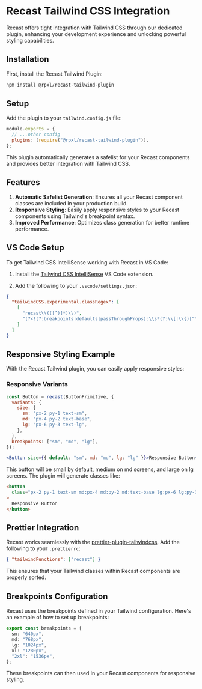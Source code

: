 # Recast Tailwind CSS Integration

Recast offers tight integration with Tailwind CSS through our dedicated plugin, enhancing your development experience and unlocking powerful styling capabilities.

## Installation

First, install the Recast Tailwind Plugin:

```bash
npm install @rpxl/recast-tailwind-plugin
```

## Setup

Add the plugin to your `tailwind.config.js` file:

```js
module.exports = {
  // ...other config
  plugins: [require("@rpxl/recast-tailwind-plugin")],
};
```

This plugin automatically generates a safelist for your Recast components and provides better integration with Tailwind CSS.

## Features

1. **Automatic Safelist Generation**: Ensures all your Recast component classes are included in your production build.
2. **Responsive Styling**: Easily apply responsive styles to your Recast components using Tailwind's breakpoint syntax.
3. **Improved Performance**: Optimizes class generation for better runtime performance.

## VS Code Setup

To get Tailwind CSS IntelliSense working with Recast in VS Code:

1. Install the [Tailwind CSS IntelliSense](https://marketplace.visualstudio.com/items?itemName=bradlc.vscode-tailwindcss) VS Code extension.

2. Add the following to your `.vscode/settings.json`:

```json
{
  "tailwindCSS.experimental.classRegex": [
    [
      "recast\\(([^)]*)\\)",
      "(?<!(?:breakpoints|defaults|passThroughProps):\\s*(?:\\[|\\{)[^\\]}]*)[\"'`]([^\"'`]*).*?[\"'`]"
    ]
  ]
}
```

## Responsive Styling Example

With the Recast Tailwind plugin, you can easily apply responsive styles:

### Responsive Variants

```jsx
const Button = recast(ButtonPrimitive, {
  variants: {
    size: {
      sm: "px-2 py-1 text-sm",
      md: "px-4 py-2 text-base",
      lg: "px-6 py-3 text-lg",
    },
  },
  breakpoints: ["sm", "md", "lg"],
});

<Button size={{ default: "sm", md: "md", lg: "lg" }}>Responsive Button</Button>;
```

This button will be small by default, medium on md screens, and large on lg screens. The plugin will generate classes like:

```html
<button
  class="px-2 py-1 text-sm md:px-4 md:py-2 md:text-base lg:px-6 lg:py-3 lg:text-lg"
>
  Responsive Button
</button>
```

## Prettier Integration

Recast works seamlessly with the [prettier-plugin-tailwindcss](https://github.com/tailwindlabs/prettier-plugin-tailwindcss). Add the following to your `.prettierrc`:

```json
{ "tailwindFunctions": ["recast"] }
```

This ensures that your Tailwind classes within Recast components are properly sorted.

## Breakpoints Configuration

Recast uses the breakpoints defined in your Tailwind configuration. Here's an example of how to set up breakpoints:

```ts
export const breakpoints = {
  sm: "640px",
  md: "768px",
  lg: "1024px",
  xl: "1280px",
  "2xl": "1536px",
};
```

These breakpoints can then used in your Recast components for responsive styling.
